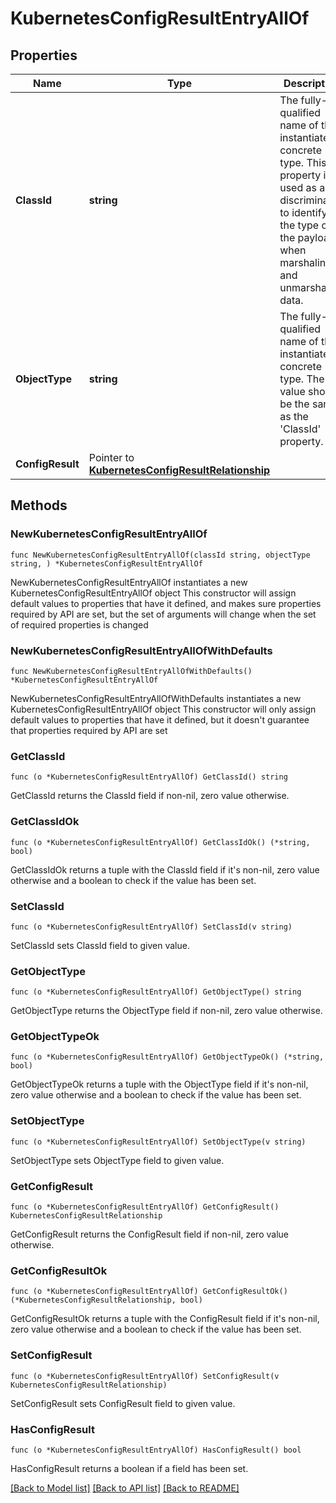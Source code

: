 # KubernetesConfigResultEntryAllOf

## Properties

Name | Type | Description | Notes
------------ | ------------- | ------------- | -------------
**ClassId** | **string** | The fully-qualified name of the instantiated, concrete type. This property is used as a discriminator to identify the type of the payload when marshaling and unmarshaling data. | [default to "kubernetes.ConfigResultEntry"]
**ObjectType** | **string** | The fully-qualified name of the instantiated, concrete type. The value should be the same as the &#39;ClassId&#39; property. | [default to "kubernetes.ConfigResultEntry"]
**ConfigResult** | Pointer to [**KubernetesConfigResultRelationship**](KubernetesConfigResultRelationship.md) |  | [optional] 

## Methods

### NewKubernetesConfigResultEntryAllOf

`func NewKubernetesConfigResultEntryAllOf(classId string, objectType string, ) *KubernetesConfigResultEntryAllOf`

NewKubernetesConfigResultEntryAllOf instantiates a new KubernetesConfigResultEntryAllOf object
This constructor will assign default values to properties that have it defined,
and makes sure properties required by API are set, but the set of arguments
will change when the set of required properties is changed

### NewKubernetesConfigResultEntryAllOfWithDefaults

`func NewKubernetesConfigResultEntryAllOfWithDefaults() *KubernetesConfigResultEntryAllOf`

NewKubernetesConfigResultEntryAllOfWithDefaults instantiates a new KubernetesConfigResultEntryAllOf object
This constructor will only assign default values to properties that have it defined,
but it doesn't guarantee that properties required by API are set

### GetClassId

`func (o *KubernetesConfigResultEntryAllOf) GetClassId() string`

GetClassId returns the ClassId field if non-nil, zero value otherwise.

### GetClassIdOk

`func (o *KubernetesConfigResultEntryAllOf) GetClassIdOk() (*string, bool)`

GetClassIdOk returns a tuple with the ClassId field if it's non-nil, zero value otherwise
and a boolean to check if the value has been set.

### SetClassId

`func (o *KubernetesConfigResultEntryAllOf) SetClassId(v string)`

SetClassId sets ClassId field to given value.


### GetObjectType

`func (o *KubernetesConfigResultEntryAllOf) GetObjectType() string`

GetObjectType returns the ObjectType field if non-nil, zero value otherwise.

### GetObjectTypeOk

`func (o *KubernetesConfigResultEntryAllOf) GetObjectTypeOk() (*string, bool)`

GetObjectTypeOk returns a tuple with the ObjectType field if it's non-nil, zero value otherwise
and a boolean to check if the value has been set.

### SetObjectType

`func (o *KubernetesConfigResultEntryAllOf) SetObjectType(v string)`

SetObjectType sets ObjectType field to given value.


### GetConfigResult

`func (o *KubernetesConfigResultEntryAllOf) GetConfigResult() KubernetesConfigResultRelationship`

GetConfigResult returns the ConfigResult field if non-nil, zero value otherwise.

### GetConfigResultOk

`func (o *KubernetesConfigResultEntryAllOf) GetConfigResultOk() (*KubernetesConfigResultRelationship, bool)`

GetConfigResultOk returns a tuple with the ConfigResult field if it's non-nil, zero value otherwise
and a boolean to check if the value has been set.

### SetConfigResult

`func (o *KubernetesConfigResultEntryAllOf) SetConfigResult(v KubernetesConfigResultRelationship)`

SetConfigResult sets ConfigResult field to given value.

### HasConfigResult

`func (o *KubernetesConfigResultEntryAllOf) HasConfigResult() bool`

HasConfigResult returns a boolean if a field has been set.


[[Back to Model list]](../README.md#documentation-for-models) [[Back to API list]](../README.md#documentation-for-api-endpoints) [[Back to README]](../README.md)


